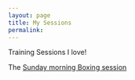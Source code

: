 ```yaml
---
layout: page
title: My Sessions 
permalink: 
---
```


Training Sessions I love!

The [Sunday morning Boxing session](/mysessions/boxingsession.md)



